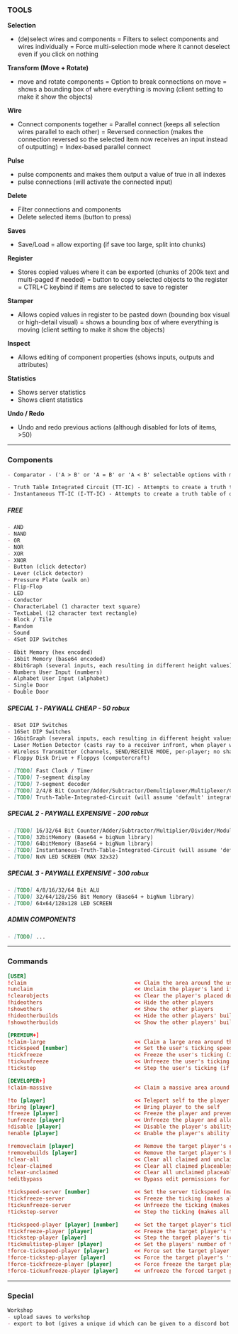 
### TOOLS

**Selection**
- (de)select wires and components
	= Filters to select components and wires individually
	= Force multi-selection mode where it cannot deselect even if you click on nothing

**Transform (Move + Rotate)**
- move and rotate components
	= Option to break connections on move
	= shows a bounding box of where everything is moving (client setting to make it show the objects)

**Wire**
- Connect components together
	= Parallel connect (keeps all selection wires parallel to each other)
	= Reversed connection (makes the connection reversed so the selected item now receives an input instead of outputting)
	= Index-based parallel connect

**Pulse**
- pulse components and makes them output a value of true in all indexes
- pulse connections (will activate the connected input)

**Delete**
- Filter connections and components
- Delete selected items (button to press)

**Saves**
- Save/Load
	= allow exporting (if save too large, split into chunks)

**Register**
- Stores copied values where it can be exported (chunks of 200k text and multi-paged if needed)
	= button to copy selected objects to the register
	= CTRL+C keybind if items are selected to save to register

**Stamper**
- Allows copied values in register to be pasted down (bounding box visual or high-detail visual)
	= shows a bounding box of where everything is moving (client setting to make it show the objects)

**Inspect**
- Allows editing of component properties (shows inputs, outputs and attributes)

**Statistics**
- Shows server statistics
- Shows client statistics

**Undo / Redo**
- Undo and redo previous actions (although disabled for lots of items, >50)

---

### Components

```md
- Comparator - ('A > B' or 'A = B' or 'A < B' selectable options with matching outputs)

- Truth Table Integrated Circuit (TT-IC) - Attempts to create a truth table of of a circuit WITH CIRCUIT DELAYS (otherwise does circuit logic with delay)
- Instantaneous TT-IC (I-TT-IC) - Attempts to create a truth table of of a circuit WITHOUT CIRCUIT DELAYS (otherwise does circuit logic without delay)
```

##### FREE

```md
- AND
- NAND
- OR
- NOR
- XOR
- XNOR
- Button (click detector)
- Lever (click detector)
- Pressure Plate (walk on)
- Flip-Flop
- LED
- Conductor
- CharacterLabel (1 character text square)
- TextLabel (12 character text rectangle)
- Block / Tile
- Random
- Sound
- 4Set DIP Switches

- 8bit Memory (hex encoded)
- 16bit Memory (base64 encoded)
- 8bitGraph (several inputs, each resulting in different height values)
- Numbers User Input (numbers)
- Alphabet User Input (alphabet)
- Single Door
- Double Door
```

##### SPECIAL 1 - PAYWALL CHEAP - 50 robux

```md
- 8Set DIP Switches
- 16Set DIP Switches
- 16bitGraph (several inputs, each resulting in different height values)
- Laser Motion Detector (casts ray to a receiver infront, when player walks through it triggers)
- Wireless Transmitter (channels, SEND/RECEIVE MODE, per-player; no sharing allowed)
- Floppy Disk Drive + Floppys (computercraft)

- [TODO] Fast Clock / Timer
- [TODO] 7-segment display
- [TODO] 7-segment decoder
- [TODO] 2/4/8 Bit Counter/Adder/Subtractor/Demultiplexer/Multiplexer/Comparator
- [TODO] Truth-Table-Integrated-Circuit (will assume 'default' integrated circuit otherwise if cannot resolve truth-table)
```

##### SPECIAL 2 - PAYWALL EXPENSIVE - 200 robux

```md
- [TODO] 16/32/64 Bit Counter/Adder/Subtractor/Multiplier/Divider/Modulo/Power/Demux/Mux/Comparator
- [TODO] 32bitMemory (Base64 + bigNum library)
- [TODO] 64bitMemory (Base64 + bigNum library)
- [TODO] Instantaneous-Truth-Table-Integrated-Circuit (will assume 'default' integrated circuit otherwise if cannot resolve truth-table)
- [TODO] NxN LED SCREEN (MAX 32x32)
```

##### SPECIAL 3 - PAYWALL EXPENSIVE - 300 robux

```md
- [TODO] 4/8/16/32/64 Bit ALU
- [TODO] 32/64/128/256 Bit Memory (Base64 + bigNum library)
- [TODO] 64x64/128x128 LED SCREEN
```

##### ADMIN COMPONENTS

```md
- [TODO] ...
```

---

### Commands

```toml
[USER]
!claim									<< Claim the area around the user (if not intersecting spawn / other claims)
!unclaim								<< Unclaim the player's land if they have claimed any
!clearobjects							<< Clear the player's placed down objects
!hideothers								<< Hide the other players
!showothers								<< Show the other players
!hideotherbuilds						<< Hide the other players' builds (replaces it with a 'bounding box')
!showotherbuilds						<< Show the other players' builds
```

```toml
[PREMIUM+]
!claim-large							<< Claim a large area around the user (if not intersecting spawn / other claims)
!tickspeed [number]						<< Set the user's ticking speed (if not forcively frozen)
!tickfreeze								<< Freeze the user's ticking (if not forcively frozen)
!tickunfreeze							<< Unfreeze the user's ticking (if not forcively frozen)
!tickstep								<< Step the user's ticking (if not forcively frozen)
```

```toml
[DEVELOPER+]
!claim-massive							<< Claim a massive area around the user (if not intersecting spawn / other claims)

!to [player]							<< Teleport self to the player
!bring [player]							<< Bring player to the self
!freeze [player]						<< Freeze the player and prevent them from moving
!unfreeze [player]						<< Unfreeze the player and allow them to move
!disable [player]						<< Disable the player's ability to place, run commands and disable their circuit tick iterator
!enable [player]						<< Enable the player's ability to place, run commands and enable their circuit tick iterator

!removeclaim [player]					<< Remove the target player's claim
!removebuilds [player]					<< Remove the target player's builds (in claimed and unclaimed)
!clear-all								<< Clear all claimed and unclaimed placeables
!clear-claimed							<< Clear all claimed placeables
!clear-unclaimed						<< Clear all unclaimed placeables
!editbypass								<< Bypass edit permissions for all player claims and allows editing in them

!tickspeed-server [number]				<< Set the server tickspeed (makes all other tickspeeds go faster)
!tickfreeze-server						<< Freeze the ticking (makes all player ticks freeze)
!tickunfreeze-server					<< Unfreeze the ticking (makes all player ticks unfrozen)
!tickstep-server						<< Step the ticking (makes all player ticks step)

!tickspeed-player [player] [number]		<< Set the target player's tick speed
!tickfreeze-player [player]				<< Freeze the target player's ticking
!tickstep-player [player]				<< Step the target player's tick
!tickmultistep-player [player]			<< Set the players' number of tick multi-steps (how many times to tick per tick) (DEFAULT IS 1)
!force-tickspeed-player [player]		<< Force set the target player's ticking speed
!force-tickstep-player [player]			<< Force the target player's 'forced' ticking to step (acts like tickstep otherwise)
!force-tickfreeze-player [player]		<< Force freeze the target player's ticking (can only be stepped with tickstep)
!force-tickunfreeze-player [player]		<< unfreeze the forced target player's ticking
```

---

### Special

```md
Workshop
- upload saves to workshop
- export to bot (gives a unique id which can be given to a discord bot to get the text file of the save)
```
